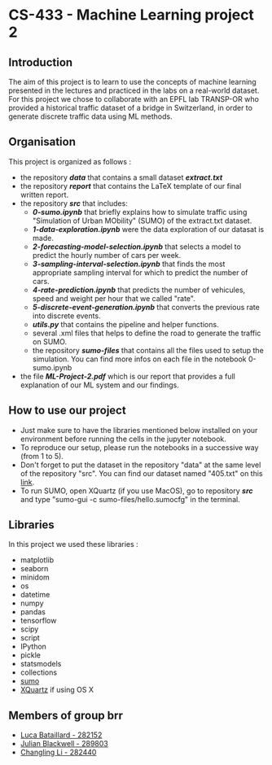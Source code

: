 # CS-433 - Machine Learning project 2

## Introduction
The aim of this project is to learn to use the concepts of machine learning presented in the lectures and practiced in the labs on a
real-world dataset. For this project we chose to collaborate with an EPFL lab TRANSP-OR who provided a historical traffic dataset of a bridge in Switzerland, in order to generate discrete traffic data using ML methods.

## Organisation
This project is organized as follows :

- the repository **_data_** that contains a small dataset **_extract.txt_**
- the repository **_report_** that contains the LaTeX template of our final written report.
- the repository **_src_** that includes: 
    - **_0-sumo.ipynb_** that briefly explains how to simulate traffic using "Simulation of Urban MObility" (SUMO) of the extract.txt dataset.
    - **_1-data-exploration.ipynb_** were the data exploration of our datasat is made.
    - **_2-forecasting-model-selection.ipynb_** that selects a model to predict the hourly number of cars per week.
    - **_3-sampling-interval-selection.ipynb_** that finds the most appropriate sampling interval for which to predict the number of cars.
    - **_4-rate-prediction.ipynb_** that predicts the number of vehicules, speed and weight per hour that we called "rate".
    - **_5-discrete-event-generation.ipynb_** that converts the previous rate into discrete events.
    - **_utils.py_** that contains the pipeline and helper functions.
    - several .xml files that helps to define the road to generate the traffic on SUMO.
    - the repository **_sumo-files_** that contains all the files used to setup the simulation. You can find more infos on each file in the notebook 0-sumo.ipynb 
- the file **_ML-Project-2.pdf_** which is our report that provides a full explanation of our ML system and our findings.

## How to use our project
- Just make sure to have the libraries mentioned below installed on your environment before running the cells in the jupyter notebook.
- To reproduce our setup, please run the notebooks in a successive way (from 1 to 5).
- Don't forget to put the dataset in the repository "data" at the same level of the repository "src". You can find our dataset named "405.txt" on this [link](https://drive.switch.ch/index.php/s/190lRT2jVT5bCgJ).
- To run SUMO, open XQuartz (if you use MacOS), go to repository **_src_** and type "sumo-gui -c sumo-files/hello.sumocfg" in the terminal.

## Libraries
In this project we used these libraries : 
- matplotlib
- seaborn
- minidom
- os
- datetime
- numpy
- pandas
- tensorflow
- scipy
- script
- IPython
- pickle
- statsmodels
- collections
- [sumo](https://sumo.dlr.de/docs/Downloads.php)
- [XQuartz](https://www.xquartz.org/) if using OS X

## Members of group brr
- [Luca Bataillard - 282152](https://github.com/bataillard)
- [Julian Blackwell - 289803](https://github.com/JulianBlackwell)
- [Changling Li - 282440](https://github.com/lichangling3)